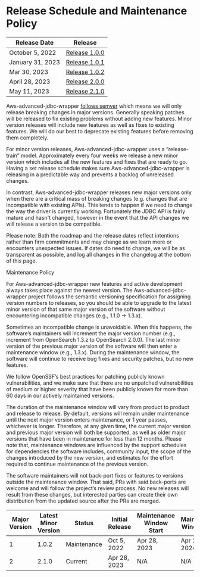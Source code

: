 # Release Schedule and Maintenance Policy
| Release Date         | Release                                                                                  |
|----------------------|------------------------------------------------------------------------------------------|
| October 5, 2022  | [Release 1.0.0](https://github.com/awslabs/aws-advanced-jdbc-wrapper/releases/tag/1.0.0) |  
| January 31, 2023  | [Release 1.0.1](https://github.com/awslabs/aws-advanced-jdbc-wrapper/releases/tag/1.0.1) | 
| Mar 30, 2023  | [Release 1.0.2](https://github.com/awslabs/aws-advanced-jdbc-wrapper/releases/tag/1.0.2) |
| April 28, 2023  | [Release 2.0.0](https://github.com/awslabs/aws-advanced-jdbc-wrapper/releases/tag/2.0.0) |  
| May 11, 2023  | [Release 2.1.0](https://github.com/awslabs/aws-advanced-jdbc-wrapper/releases/tag/2.1.0) |


Aws-advanced-jdbc-wrapper [follows semver](https://semver.org/#semantic-versioning-200) which means we will only release 
breaking changes in major versions. Generally speaking patches will be released to fix existing problems without adding 
new features. Minor version releases will include new features as well as fixes to existing features. We will do our 
best to deprecate existing features before removing them completely.

For minor version releases, Aws-advanced-jdbc-wrapper uses a “release-train” model. Approximately every four weeks we 
release a new minor version which includes all the new features and fixes that are ready to go. 
Having a set release schedule makes sure Aws-advanced-jdbc-wrapper is releasing in a predictable way and prevents a 
backlog of unreleased changes.

In contrast, Aws-advanced-jdbc-wrapper releases new major versions only when there are a critical mass of 
breaking changes (e.g. changes that are incompatible with existing APIs). This tends to happen if we need to
change the way the driver is currently working. Fortunately the JDBC API is fairly mature and hasn't changed, however
in the event that the API changes we will release a version to be compatible.

Please note: Both the roadmap and the release dates reflect intentions rather than firm commitments and may change 
as we learn more or encounters unexpected issues. If dates do need to change, we will be as transparent as possible, 
and log all changes in the changelog at the bottom of this page.

Maintenance Policy

For Aws-advanced-jdbc-wrapper new features and active development always takes place against the newest version. 
The Aws-advanced-jdbc-wrapper project follows the semantic versioning specification for assigning version numbers 
to releases, so you should be able to upgrade to the latest minor version of that same major version of the 
software without encountering incompatible changes (e.g., 1.1.0 → 1.3.x).

Sometimes an incompatible change is unavoidable. When this happens, the software’s maintainers will increment 
the major version number (e.g., increment from OpenSearch 1.3.z to OpenSearch 2.0.0). 
The last minor version of the previous major version of the software will then enter a maintenance window 
(e.g., 1.3.x). During the maintenance window, the software will continue to receive bug fixes and security patches, 
but no new features.

We follow OpenSSF’s best practices for patching publicly known vulnerabilities, and we make sure that there are 
no unpatched vulnerabilities of medium or higher severity that have been publicly known for more than 60 days 
in our actively maintained versions.

The duration of the maintenance window will vary from product to product and release to release. 
By default, versions will remain under maintenance until the next major version enters maintenance, 
or 1 year passes, whichever is longer. Therefore, at any given time, the current major version and 
previous major version will both be supported, as well as older major versions that have been in maintenance
for less than 12 months. Please note that, maintenance windows are influenced by the support schedules for 
dependencies the software includes, community input, the scope of the changes introduced by the new version, 
and estimates for the effort required to continue maintenance of the previous version.

The software maintainers will not back-port fixes or features to versions outside the maintenance window. 
That said, PRs with said back-ports are welcome and will follow the project’s review process. 
No new releases will result from these changes, but interested parties can create their own distribution 
from the updated source after the PRs are merged.

| Major Version | Latest Minor Version | Status      | Initial Release | Maintenance Window Start | Maintenance Window End |
|---------------|----------------------|-------------|-----------------|--------------------------|------------------------|
| 1             | 1.0.2                | Maintenance | Oct 5, 2022     | Apr 28, 2023             | Apr 28, 2024           | 
| 2             | 2.1.0                | Current     | Apr 28, 2023    | N/A                      | N/A                    | 

